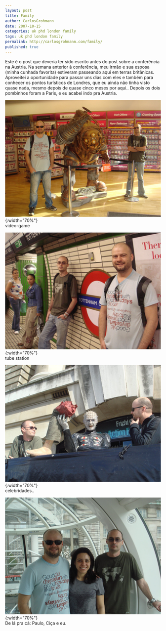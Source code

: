 ```yaml
---
layout: post
title: Family
author: CarlosGrohmann
date: 2007-10-15
categories: uk phd london family
tags: uk phd london family
permalink: http://carlosgrohmann.com/family/
published: true
---
```


Este é o post que deveria ter sido escrito antes do post sobre a conferência na Austria. Na semana anterior à conferência, meu irmão e sua esposa (minha cunhada favorita) estiveram passeando aqui em terras britânicas. Aproveitei a oportunidade para passar uns dias com eles e também para conhecer os pontos turísticos de Londres, que eu ainda não tinha visto quase nada, mesmo depois de quase cinco meses por aqui.. Depois os dois pombinhos foram a Paris, e eu acabei indo pra Austria.  

![](/img/DSC02989s.jpg){:width="70%"}   
video-game  

![](/img/DSC02991s.jpg){:width="70%"}   
tube station  

![](/img/DSC03081s.jpg){:width="70%"}   
celebridades..  

![](/img/DSC03154s.jpg){:width="70%"}   
De lá pra cá: Paulo, Ciça e eu.
